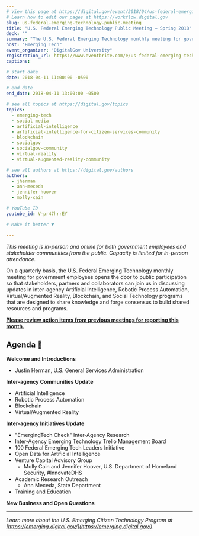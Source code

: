 ```yaml
---
# View this page at https://digital.gov/event/2018/04/us-federal-emerging-technology-public-meeting
# Learn how to edit our pages at https://workflow.digital.gov
slug: us-federal-emerging-technology-public-meeting
title: "U.S. Federal Emerging Technology Public Meeting — Spring 2018"
deck: ""
summary: "The U.S. Federal Emerging Technology monthly meeting for government employees to share knowledge, forge consensus, and build shared resources and programs."
host: "Emerging Tech"
event_organizer: "DigitalGov University"
registration_url: https://www.eventbrite.com/e/us-federal-emerging-technology-public-meeting-spring-18-registration-44763838847
captions: 

# start date
date: 2018-04-11 11:00:00 -0500

# end date
end_date: 2018-04-11 13:00:00 -0500

# see all topics at https://digital.gov/topics
topics: 
  - emerging-tech
  - social-media
  - artificial-intelligence
  - artificial-intelligence-for-citizen-services-community
  - blockchain
  - socialgov
  - socialgov-community
  - virtual-reality
  - virtual-augmented-reality-community

# see all authors at https://digital.gov/authors
authors: 
  - jherman
  - ann-meceda
  - jennifer-hoover
  - molly-cain

# YouTube ID
youtube_id: V-pr47hrrEY

# Make it better ♥

---
```


_This meeting is in-person and online for both government employees and stakeholder communities from the public. Capacity is limited for in-person attendance._

On a quarterly basis, the U.S. Federal Emerging Technology monthly meeting for government employees opens the door to public participation so that stakeholders, partners and collaborators can join us in discussing updates in inter-agency Artificial Intelligence, Robotic Process Automation, Virtual/Augmented Reality, Blockchain, and Social Technology programs that are designed to share knowledge and forge consensus to build shared resources and programs.

[**Please review action items from previous meetings for reporting this month.**](https://emerging.digital.gov/meeting-notes/)

## Agenda :space_invader:

**Welcome and Introductions**

- Justin Herman, U.S. General Services Administration

**Inter-agency Communities Update**

- Artificial Intelligence
- Robotic Process Automation
- Blockchain
- Virtual/Augmented Reality

**Inter-agency Initiatives Update**

- "EmergingTech Check" Inter-Agency Research
- Inter-Agency Emerging Technology Trello Management Board
- 100 Federal Emerging Tech Leaders Initiative
- Open Data for Artificial Intelligence
- Venture Capital Advisory Group
  - Molly Cain and Jennifer Hoover, U.S. Department of Homeland Security, #InnovateDHS
- Academic Research Outreach
  - Ann Meceda, State Department
- Training and Education

**New Business and Open Questions**


---
_Learn more about the U.S. Emerging Citizen Technology Program at [https://emerging.digital.gov/](https://emerging.digital.gov/)_
